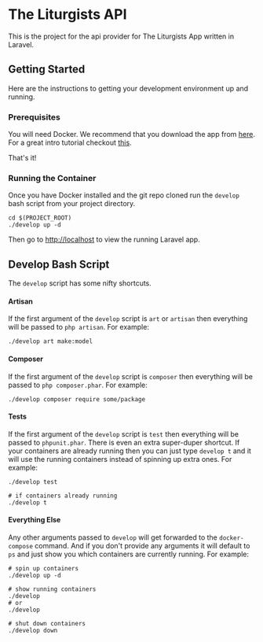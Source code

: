 # The Liturgists API

This is the project for the api provider for The Liturgists App written in Laravel.

## Getting Started

Here are the instructions to getting your development environment up and running.

### Prerequisites

You will need Docker. We recommend that you download the app from [here](https://www.docker.com/community-edition). For a great intro tutorial checkout [this](https://docker-curriculum.com).

That's it!

### Running the Container

Once you have Docker installed and the git repo cloned run the `develop` bash script from your project directory.

```
cd $(PROJECT_ROOT)
./develop up -d
```

Then go to [http://localhost](http://localhost) to view the running Laravel app.

## Develop Bash Script

The `develop` script has some nifty shortcuts.

#### Artisan

If the first argument of the `develop` script is `art` or `artisan` then everything will be passed to `php artisan`. For example:

```
./develop art make:model

```

#### Composer

If the first argument of the `develop` script is `composer` then everything will be passed to `php composer.phar`. For example:

```
./develop composer require some/package

```

#### Tests

If the first argument of the `develop` script is `test` then everything will be passed to `phpunit.phar`. There is even an extra super-duper shortcut. If your containers are already running then you can just type `develop t` and it will use the running containers instead of spinning up extra ones. For example:

```
./develop test

# if containers already running
./develop t
```

#### Everything Else

Any other arguments passed to `develop` will get forwarded to the `docker-compose` command. And if you don't provide any arguments it will default to `ps` and just show you which containers are currently running. For example:

```
# spin up containers
./develop up -d

# show running containers
./develop
# or
./develop

# shut down containers
./develop down
```
